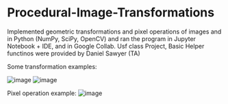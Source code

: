 # Procedural-Image-Transformations
 Implemented geometric transformations and pixel operations of images and in Python (NumPy, SciPy, OpenCV) and ran the program in Jupyter Notebook + IDE, and in Google Collab.
Usf class Project, Basic Helper functinos were provided by Daniel Sawyer (TA)

Some transformation examples: 

![image](https://user-images.githubusercontent.com/64340009/138208465-bbf3d697-75e3-40cc-88d7-fb5b55fc7245.png)
![image](https://user-images.githubusercontent.com/64340009/138208578-03922d1d-d181-4f1e-ad9c-28c9c5c2e7dc.png)

Pixel operation example:
![image](https://user-images.githubusercontent.com/64340009/138208523-d78a8fc6-b13d-4f77-9a3d-3be5b4048a13.png)
